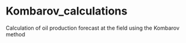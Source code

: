 # Kombarov_calculations
Calculation of oil production forecast at the field using the Kombarov method
